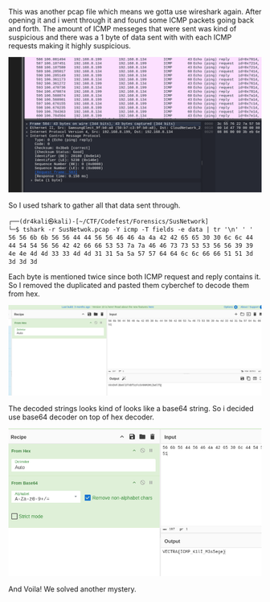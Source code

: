 This was another pcap file which means we gotta use wireshark again. After opening it and i went through it and found some ICMP packets going back and forth. The amount of ICMP messeges that were sent was kind of suspicious and there was a 1 byte of data sent with with each ICMP requests making it highly suspicious. 

![susnetwork-1.png](https://github.com/dr4kali/Writeups/blob/c5d2e1bc6c47d22a204d67d094b953dabdc75ffa/Codefest-2024/Forensics/SusNetwork/susnetwork-1.png)

So I used tshark to gather all that data sent through.
```
┌──(dr4kali㉿kali)-[~/CTF/Codefest/Forensics/SusNetwork]
└─$ tshark -r SusNetwok.pcap -Y icmp -T fields -e data | tr '\n' ' '
56 56 6b 6b 56 56 44 44 56 56 46 46 4a 4a 42 42 65 65 30 30 6c 6c 44 44 54 54 56 56 42 42 66 66 53 53 7a 7a 46 46 73 73 53 53 56 56 39 39 4e 4e 4d 4d 33 33 4d 4d 31 31 5a 5a 57 57 64 64 6c 6c 66 66 51 51 3d 3d 3d 3d                                                                                                         
```

Each byte is mentioned twice since both ICMP request and reply contains it. So I removed the duplicated and pasted them cyberchef to decode them from hex.

![susnetwork-2.png](https://github.com/dr4kali/Writeups/blob/c5d2e1bc6c47d22a204d67d094b953dabdc75ffa/Codefest-2024/Forensics/SusNetwork/susnetwork-2.png)

The decoded strings looks kind of looks like a base64 string. So i decided use base64 decoder on top of hex decoder.

![susnetwork-3.png](https://github.com/dr4kali/Writeups/blob/c5d2e1bc6c47d22a204d67d094b953dabdc75ffa/Codefest-2024/Forensics/SusNetwork/susnetwork-3.png)

And Voila! We solved another mystery.
